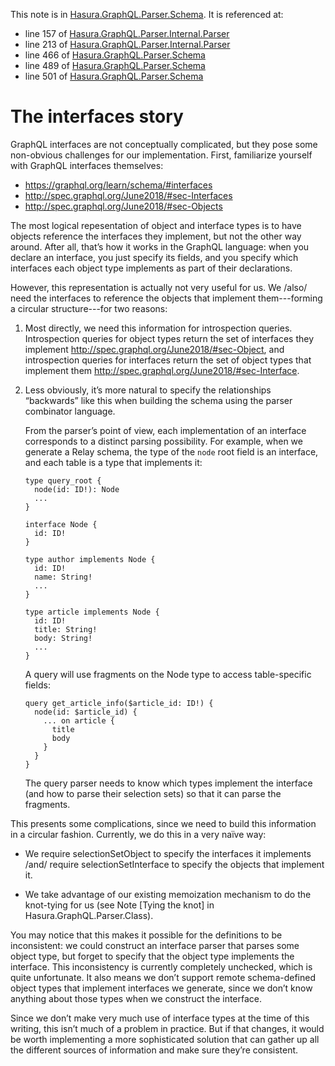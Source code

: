 This note is in [Hasura.GraphQL.Parser.Schema](https://github.com/hasura/graphql-engine/blob/master/server/src-lib/Hasura/GraphQL/Parser/Schema.hs#L350).
It is referenced at:
  - line 157 of [Hasura.GraphQL.Parser.Internal.Parser](https://github.com/hasura/graphql-engine/blob/master/server/src-lib/Hasura/GraphQL/Parser/Internal/Parser.hs#L157)
  - line 213 of [Hasura.GraphQL.Parser.Internal.Parser](https://github.com/hasura/graphql-engine/blob/master/server/src-lib/Hasura/GraphQL/Parser/Internal/Parser.hs#L213)
  - line 466 of [Hasura.GraphQL.Parser.Schema](https://github.com/hasura/graphql-engine/blob/master/server/src-lib/Hasura/GraphQL/Parser/Schema.hs#L466)
  - line 489 of [Hasura.GraphQL.Parser.Schema](https://github.com/hasura/graphql-engine/blob/master/server/src-lib/Hasura/GraphQL/Parser/Schema.hs#L489)
  - line 501 of [Hasura.GraphQL.Parser.Schema](https://github.com/hasura/graphql-engine/blob/master/server/src-lib/Hasura/GraphQL/Parser/Schema.hs#L501)

# The interfaces story

GraphQL interfaces are not conceptually complicated, but they pose some
non-obvious challenges for our implementation. First, familiarize yourself with
GraphQL interfaces themselves:

  * https://graphql.org/learn/schema/#interfaces
  * http://spec.graphql.org/June2018/#sec-Interfaces
  * http://spec.graphql.org/June2018/#sec-Objects

The most logical repesentation of object and interface types is to have objects
reference the interfaces they implement, but not the other way around. After
all, that’s how it works in the GraphQL language: when you declare an interface,
you just specify its fields, and you specify which interfaces each object type
implements as part of their declarations.

However, this representation is actually not very useful for us. We /also/ need
the interfaces to reference the objects that implement them---forming a circular
structure---for two reasons:

  1. Most directly, we need this information for introspection queries.
     Introspection queries for object types return the set of interfaces they
     implement <http://spec.graphql.org/June2018/#sec-Object>, and introspection
     queries for interfaces return the set of object types that implement them
     <http://spec.graphql.org/June2018/#sec-Interface>.

  2. Less obviously, it’s more natural to specify the relationships “backwards”
     like this when building the schema using the parser combinator language.

     From the parser’s point of view, each implementation of an interface
     corresponds to a distinct parsing possibility. For example, when we
     generate a Relay schema, the type of the `node` root field is an interface,
     and each table is a type that implements it:

         type query_root {
           node(id: ID!): Node
           ...
         }

         interface Node {
           id: ID!
         }

         type author implements Node {
           id: ID!
           name: String!
           ...
         }

         type article implements Node {
           id: ID!
           title: String!
           body: String!
           ...
         }

     A query will use fragments on the Node type to access table-specific fields:

         query get_article_info($article_id: ID!) {
           node(id: $article_id) {
             ... on article {
               title
               body
             }
           }
         }

     The query parser needs to know which types implement the interface (and
     how to parse their selection sets) so that it can parse the fragments.

This presents some complications, since we need to build this information in a
circular fashion. Currently, we do this in a very naïve way:

  * We require selectionSetObject to specify the interfaces it implements /and/
    require selectionSetInterface to specify the objects that implement it.

  * We take advantage of our existing memoization mechanism to do the knot-tying
    for us (see Note [Tying the knot] in Hasura.GraphQL.Parser.Class).

You may notice that this makes it possible for the definitions to be
inconsistent: we could construct an interface parser that parses some object
type, but forget to specify that the object type implements the interface. This
inconsistency is currently completely unchecked, which is quite unfortunate. It
also means we don’t support remote schema-defined object types that implement
interfaces we generate, since we don’t know anything about those types when we
construct the interface.

Since we don’t make very much use of interface types at the time of this
writing, this isn’t much of a problem in practice. But if that changes, it would
be worth implementing a more sophisticated solution that can gather up all the
different sources of information and make sure they’re consistent.

